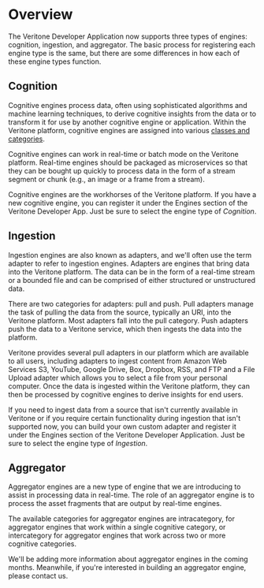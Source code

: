 <!-- ---
title: Engine Types
--- -->

# Overview

The Veritone Developer Application now supports three types of engines: cognition, ingestion, and aggregator. The basic process for registering each engine type is the same, but there are some differences in how each of these engine types function.

## Cognition

Cognitive engines process data, often using sophisticated algorithms and machine learning techniques, to derive cognitive insights from the data or to transform it for use by another cognitive engine or application. Within the Veritone platform, cognitive engines are assigned into various [classes and categories](/engines/classes/).

Cognitive engines can work in real-time or batch mode on the Veritone platform. Real-time engines should be packaged as microservices so that they can be bought up quickly to process data in the form of a stream segment or chunk (e.g., an image or a frame from a stream).

Cognitive engines are the workhorses of the Veritone platform. If you have a new cognitive engine, you can register it under the Engines section of the Veritone Developer App. Just be sure to select the engine type of _Cognition_.

## Ingestion

Ingestion engines are also known as adapters, and we'll often use the term adapter to refer to ingestion engines. Adapters are engines that bring data into the Veritone platform. The data can be in the form of a real-time stream or a bounded file and can be comprised of either structured or unstructured data.

There are two categories for adapters: pull and push. Pull adapters manage the task of pulling the data from the source, typically an URI, into the Veritone platform. Most adapters fall into the pull category. Push adapters push the data to a Veritone service, which then ingests the data into the platform.

Veritone provides several pull adapters in our platform which are available to all users, including adapters to ingest content from Amazon Web Services S3, YouTube, Google Drive, Box, Dropbox, RSS, and FTP and a File Upload adapter which allows you to select a file from your personal computer. Once the data is ingested within the Veritone platform, they can then be processed by cognitive engines to derive insights for end users.

If you need to ingest data from a source that isn't currently available in Veritone or if you require certain functionality during ingestion that isn't supported now, you can build your own custom adapter and register it under the Engines section of the Veritone Developer Application. Just be sure to select the engine type of _Ingestion_.

## Aggregator

Aggregator engines are a new type of engine that we are introducing to assist in processing data in real-time. The role of an aggregator engine is to process the asset fragments that are output by real-time engines.

The available categories for aggregator engines are intracategory, for aggregator engines that work within a single cognitive category, or intercategory for aggregator engines that work across two or more cognitive categories.

We'll be adding more information about aggregator engines in the coming months. Meanwhile, if you're interested in building an aggregator engine, please contact us.
